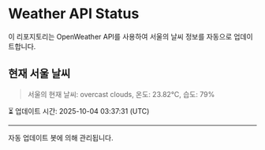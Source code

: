 
# Weather API Status

이 리포지토리는 OpenWeather API를 사용하여 서울의 날씨 정보를 자동으로 업데이트합니다.

## 현재 서울 날씨
> 서울의 현재 날씨: overcast clouds, 온도: 23.82°C, 습도: 79%

⏳ 업데이트 시간: 2025-10-04 03:37:31 (UTC)

---
자동 업데이트 봇에 의해 관리됩니다.
